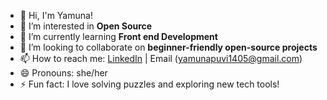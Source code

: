 - 👋  Hi, I'm Yamuna!
- 👀  I’m interested in **Open Source**
- 🌱 I’m currently learning **Front end Development**
- 💞️  I’m looking to collaborate on **beginner-friendly open-source projects** 
- 📫 How to reach me: [LinkedIn](www.linkedin.com/in/yamuna21) | Email (yamunapuvi1405@gmail.com)
- 😄 Pronouns: she/her  
- ⚡ Fun fact: I love solving puzzles and exploring new tech tools!

<!---
yamuna2105/yamuna2105 is a ✨ special ✨ repository because its `README.md` (this file) appears on your GitHub profile.
You can click the Preview link to take a look at your changes.
--->
